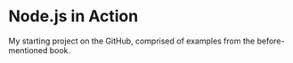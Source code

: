 # Node.js in Action
My starting project on the GitHub, comprised of examples from the before-mentioned book.
